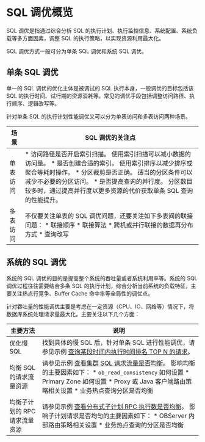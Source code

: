 SQL 调优概览 
=============================

SQL 调优是指通过综合分析 SQL 的执行计划、执行监控信息、系统配置、系统负载等多方面因素，调整 SQL 的执行策略，以实现资源利用最大化。

SQL 调优方式一般可分为单条 SQL 调优和系统 SQL 调优。

单条 SQL 调优 
------------------------------

单一的 SQL 调优的优化主体是被调试的 SQL 执行本身，一般调优的目标包括该 SQL 的执行时间、试行期的资源消耗等。常见的调优手段包括调整访问路径、执行顺序、逻辑改写等。

针对单条 SQL 的执行计划性能调优又可以分为单表访问和多表访问两种场景。


| **场景** |                                                                                                                                                                                      **SQL 调优的关注点**                                                                                                                                                                                       |
|--------|-------------------------------------------------------------------------------------------------------------------------------------------------------------------------------------------------------------------------------------------------------------------------------------------------------------------------------------------------------------------------------------------|
| 单表访问   | * 访问路径是否开启索引扫描。 使用索引扫描可以减小数据的访问量。   * 是否创建合适的索引。 使用索引排序以减少排序或聚合等耗时操作。   * 分区裁剪是否正确。 适当的分区条件可以减少不必要的分区访问。   * 是否提高查询的并行度。 分区数目较多时，通过提高并行度以更多资源的代价获取单条 SQL 查询的性能提升。    |
| 多表访问   | 不仅要关注单表的 SQL 调优问题，还要关注如下多表间的联接问题： * 联接顺序   * 联接算法   * 跨机或并行联接的数据再分布方式   * 查询改写                                                                                                                                       |



系统的 SQL 调优 
-------------------------------

系统的 SQL 调优的目的是提高整个系统的吞吐量或者系统利用率等。系统的 SQL 调优过程往往需要结合多条 SQL 的执行计划，综合分析当前系统的负载特征，主要关注热点行竞争、Buffer Cache 命中率等全局性的调优点。

针对吞吐量的性能调优主要是考虑在一定资源（CPU、IO、网络等）情况下，将数据库系统处理请求量最大化。主要关注以下几个方面：


|     **主要方法**      |                                                                                                                                                                                    **说明**                                                                                                                                                                                     |
|-------------------|-------------------------------------------------------------------------------------------------------------------------------------------------------------------------------------------------------------------------------------------------------------------------------------------------------------------------------------------------------------------------------|
| 优化慢 SQL           | 找到具体的慢 SQL 后，针对单条 SQL 进行性能调优，请参见示例 [查询某段时间内执行时间排名 TOP N 的请求](/en-US/12.sql-optimization-guide-1/4.sql-optimization-1/3.monitor-sql-execution-performance-1/4.sql-performance-analysis-example-1/8.query-the-top-n-requests-with-the-most-execution-time-1.md)。                                                                                                                                                                                                                                                                    |
| 均衡 SQL 的请求流量资源    | 请参见示例 [查看集群 SQL 请求流量是否均衡](/en-US/12.sql-optimization-guide-1/4.sql-optimization-1/3.monitor-sql-execution-performance-1/4.sql-performance-analysis-example-1/6.check-whether-the-sql-request-traffic-is-balanced-1.md)。 影响均衡的主要因素如下： * `ob_read_consistency` 如何设置   * Primary Zone 如何设置   * Proxy 或 Java 客户端路由策略相关设置   * 业务热点查询分区是否均衡    |
| 均衡子计划的 RPC 请求流量资源 | 请参见示例 [查看分布式子计划 RPC 执行数是否均衡](/en-US/12.sql-optimization-guide-1/4.sql-optimization-1/3.monitor-sql-execution-performance-1/4.sql-performance-analysis-example-1/12.check-whether-the-number-of-distributed-rpc-executions-is-balanced-1.md)。 影响子计划请求是否均匀的主要因素如下： * OBServer 内部路由策略相关设置   * 业务热点查询的分区是否均衡                                                                                                                     |


